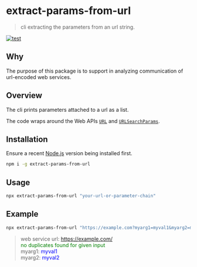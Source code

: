 # extract-params-from-url

> cli extracting the parameters from an url string.

[![test](https://github.com/CBoensel/extract-params-from-url/actions/workflows/test.yml/badge.svg)](https://github.com/CBoensel/extract-params-from-url/actions/workflows/test.yml)

## Why

The purpose of this package is to support in analyzing communication of url-encoded web services.

## Overview

The cli prints parameters attached to a url as a list.

The code wraps around the Web APIs [`URL`](https://developer.mozilla.org/en-US/docs/Web/API/URL_API) and [`URLSearchParams`](https://developer.mozilla.org/en-US/docs/Web/API/URLSearchParams).

## Installation

Ensure a recent [Node.js](https://nodejs.org/en/) version being installed first.

```bash
npm i -g extract-params-from-url
```

## Usage

```bash
npx extract-params-from-url "your-url-or-parameter-chain"
```

## Example

```bash
npx extract-params-from-url "https://example.com?myarg1=myval1&myarg2=myval2"
```

> web service url: <span style="color:blue">https://example.com/</span>\
> <span style="color:green">no duplicates found for given input</span>\
> myarg1: <span style="color:blue">myval1</span>\
> myarg2: <span style="color:blue">myval2</span>
